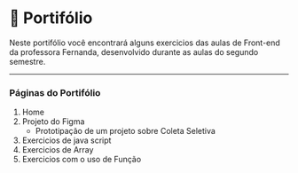 # 🎡 Portifólio 

Neste portifólio você encontrará alguns exercicios das aulas de Front-end da professora Fernanda, desenvolvido durante as aulas do segundo semestre.

---
### Páginas do Portifólio
1. Home
2. Projeto do Figma
    * Prototipação de um projeto sobre Coleta Seletiva
3. Exercicios de java script
4. Exercicios de Array
5. Exercicios com o uso de Função
